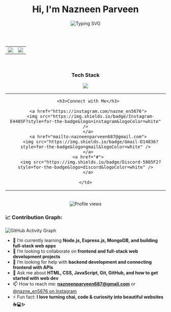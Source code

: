<div align="center">

<h1>Hi, I'm Nazneen Parveen</h1>

<img src="https://readme-typing-svg.herokuapp.com?font=Fira+Code&pause=1000&center=true&vCenter=true&width=435&lines=CS+Student+at+LPU;Frontend+Developer;Learning+Backend+Development" alt="Typing SVG" />

<br><br>

<table>
  <tr>
    <td>
      <img src="https://github-readme-stats.vercel.app/api?username=NAZNEEN-PARVEEN&show_icons=true&theme=transparent" />
    </td>
    <td>
      <img src="https://github-readme-stats.vercel.app/api/top-langs/?username=NAZNEEN-PARVEEN&layout=compact&theme=transparent" />
    </td>
  </tr>
</table>

<br/>

<h3>Tech Stack</h3>

<p>
  <img src="https://skillicons.dev/icons?i=html,css,js,c,cpp,nodejs,git,github" />
</p>

<table>
  <tr>
    <td align="center">

      <h3>Connect with Me</h3>

      <a href="https://instagram.com/nazne_en5676">
        <img src="https://img.shields.io/badge/Instagram-E4405F?style=for-the-badge&logo=instagram&logoColor=white" />
      </a>
      <a href="mailto:nazneenparveen687@gmail.com">
        <img src="https://img.shields.io/badge/Gmail-D14836?style=for-the-badge&logo=gmail&logoColor=white" />
      </a>
      <a href="#">
        <img src="https://img.shields.io/badge/Discord-5865F2?style=for-the-badge&logo=discord&logoColor=white" />
      </a>

    </td>
  </tr>
</table>

<br/>

<img src="https://komarev.com/ghpvc/?username=NAZNEEN-PARVEEN&color=green" alt="Profile views" />

</div>



### 📈 Contribution Graph:
![GitHub Activity Graph](https://activity-graph.herokuapp.com/graph?username=NAZNEEN-PARVEEN&theme=dracula)
- 🌱 I’m currently learning **Node.js, Express.js, MongoDB, and building full-stack web apps**
- 👯 I’m looking to collaborate on **frontend and full-stack web development projects**
- 🤔 I’m looking for help with **backend development and connecting frontend with APIs**
- 💬 Ask me about **HTML, CSS, JavaScript, Git, GitHub, and how to get started with web dev**
- 📫 How to reach me: **nazneenparveen687@gmail.com** or [@nazne_en5676 on Instagram](https://www.instagram.com/nazne_en5676)
- ⚡ Fun fact: **I love turning chai, code & curiosity into beautiful websites ☕💻✨**
